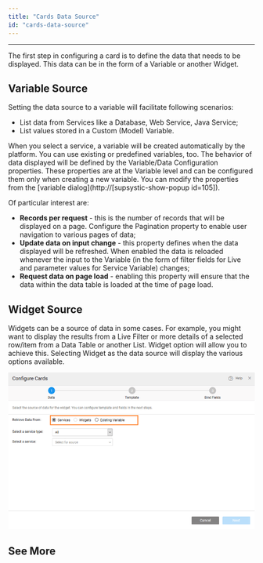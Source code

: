 ```yaml
---
title: "Cards Data Source"
id: "cards-data-source"
---
```

---
The first step in configuring a card is to define the data that needs to be displayed. This data can be in the form of a Variable or another Widget.

## Variable Source

Setting the data source to a variable will facilitate following scenarios:

- List data from Services like a Database, Web Service, Java Service;
- List values stored in a Custom (Model) Variable.

When you select a service, a variable will be created automatically by the platform. You can use existing or predefined variables, too. The behavior of data displayed will be defined by the Variable/Data Configuration properties. These properties are at the Variable level and can be configured them only when creating a new variable. You can modify the properties from the [variable dialog](http://[supsystic-show-popup id=105]).

Of particular interest are:

- **Records per request** - this is the number of records that will be displayed on a page. Configure the Pagination property to enable user navigation to various pages of data;
- **Update data on input change** - this property defines when the data displayed will be refreshed. When enabled the data is reloaded whenever the input to the Variable (in the form of filter fields for Live and parameter values for Service Variable) changes;
- **Request data on page load** - enabling this property will ensure that the data within the data table is loaded at the time of page load.

## Widget Source

Widgets can be a source of data in some cases. For example, you might want to display the results from a Live Filter or more details of a selected row/item from a Data Table or another List. Widget option will allow you to achieve this. Selecting Widget as the data source will display the various options available.

[![](/learn/assets/cards-data.png)](/learn/assets/cards-data.png)

## See More
